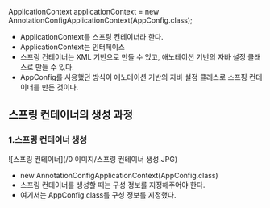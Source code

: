 
ApplicationContext applicationContext = new AnnotationConfigApplicationContext(AppConfig.class);

- ApplicationContext를 스프링 컨테이너라 한다.
- ApplicationContext는 인터페이스
- 스프링 컨테이너는 XML 기반으로 만들 수 있고, 애노테이션 기반의 자바 설정 클래스로 만들 수 있다.
- AppConfig를 사용했던 방식이 애노테이션 기반의 자바 설정 클래스로 스프핑 컨테이너를 만든 것이다.

## 스프링 컨테이너의 생성 과정

### 1.스프링 컨테이너 생성 

![스프링 컨테이너](/0 이미지/스프링 컨테이너 생성.JPG)
- new AnnotationConfigApplicationContext(AppConfig.class)
- 스프링 컨테이너를 생성할 때는 구성 정보를 지정해주어야 한다.
- 여기서는 AppConfig.class를 구성 정보를 지정했다.

